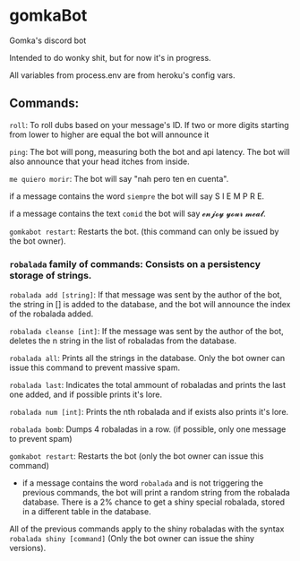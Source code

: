 # gomkaBot
Gomka's discord bot

Intended to do wonky shit, but for now it's in progress.

All variables from process.env are from heroku's config vars.

## Commands:

`roll`: To roll dubs based on your message's ID. 
	If two or more digits starting from lower to higher are equal the bot will announce it

`ping`: The bot will pong, measuring both the bot and api latency. The bot will also announce that your head itches from inside.

`me quiero morir`: The bot will say "nah pero ten en cuenta".

if a message contains the word `siempre` the bot will say S I E M P R E.

if a message contains the text `comid` the bot will say 𝓮𝓷𝓳𝓸𝔂 𝔂𝓸𝓾𝓻 𝓶𝓮𝓪𝓵.

`gomkabot restart`: Restarts the bot. (this command can only be issued by the bot owner).

### `robalada` family of commands: Consists on a persistency storage of strings.

`robalada add [string]`: If that message was sent by the author of the bot, the string in [] is added to the database, and the bot will announce the index of the robalada added.
	
`robalada cleanse [int]`: If the message was sent by the author of the bot, deletes the n string in the list of robaladas from the database.
	
`robalada all`: Prints all the strings in the database. Only the bot owner can issue this command to prevent massive spam.
	
`robalada last`: Indicates the total ammount of robaladas and prints the last one added, and if possible prints it's lore.

`robalada num [int]`: Prints the nth robalada and if exists also prints it's lore.

`robalada bomb`: Dumps 4 robaladas in a row. (if possible, only one message to prevent spam)

`gomkabot restart`: Restarts the bot (only the bot owner can issue this command)
	
- if a message contains the word `robalada` and is not triggering the previous commands, the bot will print a random string from the robalada database. There is a 2% chance to get a shiny special robalada, stored in a different table in the database.

All of the previous commands apply to the shiny robaladas with the syntax `robalada shiny [command]` (Only the bot owner can issue the shiny versions).
